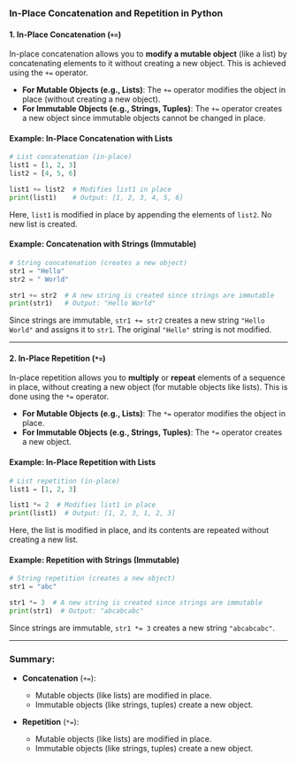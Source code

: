 ### In-Place Concatenation and Repetition in Python

#### 1. **In-Place Concatenation (`+=`)**
In-place concatenation allows you to **modify a mutable object** (like a list) by concatenating elements to it without creating a new object. This is achieved using the `+=` operator.

- **For Mutable Objects (e.g., Lists)**: The `+=` operator modifies the object in place (without creating a new object).
- **For Immutable Objects (e.g., Strings, Tuples)**: The `+=` operator creates a new object since immutable objects cannot be changed in place.

#### Example: In-Place Concatenation with Lists

```python
# List concatenation (in-place)
list1 = [1, 2, 3]
list2 = [4, 5, 6]

list1 += list2  # Modifies list1 in place
print(list1)    # Output: [1, 2, 3, 4, 5, 6]
```

Here, `list1` is modified in place by appending the elements of `list2`. No new list is created.

#### Example: Concatenation with Strings (Immutable)

```python
# String concatenation (creates a new object)
str1 = "Hello"
str2 = " World"

str1 += str2  # A new string is created since strings are immutable
print(str1)   # Output: "Hello World"
```

Since strings are immutable, `str1 += str2` creates a new string `"Hello World"` and assigns it to `str1`. The original `"Hello"` string is not modified.

---

#### 2. **In-Place Repetition (`*=`)**
In-place repetition allows you to **multiply** or **repeat** elements of a sequence in place, without creating a new object (for mutable objects like lists). This is done using the `*=` operator.

- **For Mutable Objects (e.g., Lists)**: The `*=` operator modifies the object in place.
- **For Immutable Objects (e.g., Strings, Tuples)**: The `*=` operator creates a new object.

#### Example: In-Place Repetition with Lists

```python
# List repetition (in-place)
list1 = [1, 2, 3]

list1 *= 2  # Modifies list1 in place
print(list1)  # Output: [1, 2, 3, 1, 2, 3]
```

Here, the list is modified in place, and its contents are repeated without creating a new list.

#### Example: Repetition with Strings (Immutable)

```python
# String repetition (creates a new object)
str1 = "abc"

str1 *= 3  # A new string is created since strings are immutable
print(str1)  # Output: "abcabcabc"
```

Since strings are immutable, `str1 *= 3` creates a new string `"abcabcabc"`.

---

### Summary:
- **Concatenation** (`+=`):
  - Mutable objects (like lists) are modified in place.
  - Immutable objects (like strings, tuples) create a new object.

- **Repetition** (`*=`):
  - Mutable objects (like lists) are modified in place.
  - Immutable objects (like strings, tuples) create a new object.
